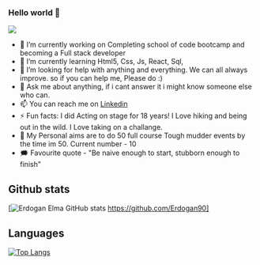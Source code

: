 ### Hello world 👋

<img
  text-align="fill"
  src="https://images.unsplash.com/photo-1504805572947-34fad45aed93?ixlib=rb-1.2.1&ixid=MnwxMjA3fDB8MHxwaG90by1wYWdlfHx8fGVufDB8fHx8&auto=format&fit=crop&w=1470&q=80"
/>

- 🔭 I’m currently working on Completing school of code bootcamp and becoming a Full stack developer
- 🌱 I’m currently learning Html5, Css, Js, React, Sql, 
- 🤔 I’m looking for help with anything and everything. We can all always improve. so if you can help me, Please do :)
- 💬 Ask me about anything, if i cant answer it i might know someone else who can.
- 📫 You can reach me on [Linkedin](https://www.linkedin.com/in/erdoganelma/)
- ⚡ Fun facts: I did Acting on stage for 18 years! I Love hiking and being out in the wild. I Love taking on a challange. 
- 💪 My Personal aims are to do 50 full course Tough mudder events by the time im 50. Current number - 10
- 🗯️ Favourite quote - "Be naive enough to start, stubborn enough to finish"


## Github stats

[![Erdogan Elma GitHub stats](https://github-readme-stats.vercel.app/api?username=Erdogan90&show_icons=true&theme=algolia) https://github.com/Erdogan90]

## Languages

[![Top Langs](https://github-readme-stats.vercel.app/api/top-langs/?username=Erdogan90&theme=algolia)](https://github.com/Erdogan90/github-readme-stats)
